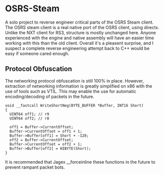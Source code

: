 # OSRS-Steam 
A solo project to reverse engineer critical parts of the OSRS Steam client. The OSRS steam client is a real native port of the OSRS client, using directx.
Unlike the NXT client for RS3, structure is mostly unchanged here. Anyone experienced with the engine and native assembly will have an easier time working 
with this than the old client. Overall it's a pleasent surprise, and I suspect a complete reverse engineering attempt back to C++ would be easy if someone 
cared enough.

## Protocol Obfuscation
The networking protocol obfuscation is still 100% in place. However, extraction of networking information is greatly simplified on x86 with the use of tools
such as VTIL. This may enable the use for automatic encoding/decoding of packets in the future. 

```
void __fastcall WriteShortNeg(BYTE_BUFFER *Buffer, INT16 Short)
{
  UINT64 off1; // r9
  UINT64 off2; // r8

  off1 = Buffer->CurrentOffset;
  Buffer->CurrentOffset = off1 + 1;
  Buffer->Buffer[off1] = Short + -128;
  off2 = Buffer->CurrentOffset;
  Buffer->CurrentOffset = off2 + 1;
  Buffer->Buffer[off2] = HIBYTE(Short);
}
```

It is recommended that Jagex __forceinline these functions in the future to prevent rampant packet bots. 
